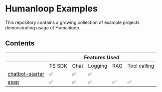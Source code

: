 # Humanloop Examples

This repository contains a growing collection of example projects demonstrating usage of Humanloop.

## Contents

<table>
<thead>
  <tr>
    <th></th>
    <th colspan="5">Features Used</th>
  </tr>
</thead>
<tbody>
  <tr>
    <td style="border-top:none;border-left:none"></td>
    <td>TS SDK</td>
    <td>Chat</td>
    <td>Logging</td>
    <td>RAG</td>
    <td>Tool calling</td>
  </tr>
  <tr>
    <td><a href="/chatbot-starter" target="_blank" rel="noopener noreferrer">chatbot-starter</a></td>
    <td>✅</td>
    <td><span style="font-weight:400;font-style:normal">✅</span></td>
    <td>✅</td>
    <td></td>
    <td></td>
  </tr>
  <tr>
    <td><a href="https://github.com/humanloop/asap" target="_blank" rel="noopener noreferrer">asap</a></td>
    <td><span style="font-weight:400;font-style:normal">✅</span></td>
    <td>✅</td>
    <td>✅</td>
    <td>✅</td>
    <td>✅</td>
  </tr>
</tbody>
</table>
